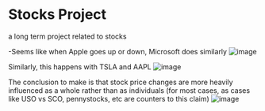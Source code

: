 # Stocks Project
a long term project related to stocks

-Seems like when Apple goes up or down, Microsoft does similarly
![image](https://user-images.githubusercontent.com/62976976/81231415-f7ec7280-8fa7-11ea-8e7d-74663af4e4de.png)

Similarly, this happens with TSLA and AAPL
![image](https://user-images.githubusercontent.com/62976976/81170739-06a73b00-8f50-11ea-827d-e214203e9c4a.png)

The conclusion to make is that stock price changes are more heavily influenced as a whole rather than as individuals (for most cases, as cases like USO vs SCO, pennystocks, etc are counters to this claim)
![image](https://user-images.githubusercontent.com/62976976/81231598-4437b280-8fa8-11ea-9e6f-e1c90fe639b5.png)
